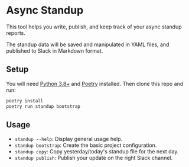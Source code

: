 # Async Standup

This tool helps you write, publish, and keep track of your async standup reports.

The standup data will be saved and manipulated in YAML files, and published to Slack in Markdown format.

## Setup

You will need [Python 3.8+](https://www.python.org/downloads/) and [Poetry](https://github.com/python-poetry/poetry) installed. Then clone this repo and run:

```sh
poetry install
poetry run standup bootstrap
```

## Usage

* `standup --help`: Display general usage help.
* `standup bootstrap`: Create the basic project configuration.
* `standup copy`: Copy yesterday/today's standup file for the next day.
* `standup publish`: Publish your update on the right Slack channel.
